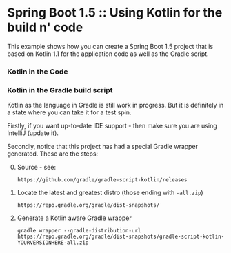 # Spring Boot 1.5 :: Using Kotlin for the build n' code
 
This example shows how you can create a Spring Boot 1.5 project that is based on Kotlin 1.1 for the application code as well as the Gradle script. 

### Kotlin in the Code



### Kotlin in the Gradle build script

Kotlin as the language in Gradle is still work in progress. But it is definitely in a state where you can take it for a test spin.

Firstly, if you want up-to-date IDE support - then make sure you are using IntelliJ (update it).

Secondly, notice that this project has had a special Gradle wrapper generated. These are the steps: 

0. Source - see: 
    
       https://github.com/gradle/gradle-script-kotlin/releases

1. Locate the latest and greatest distro (those ending with `-all.zip`)
       
       https://repo.gradle.org/gradle/dist-snapshots/
 
2. Generate a Kotlin aware Gradle wrapper
       
       gradle wrapper --gradle-distribution-url https://repo.gradle.org/gradle/dist-snapshots/gradle-script-kotlin-YOURVERSIONHERE-all.zip
     
     
    
